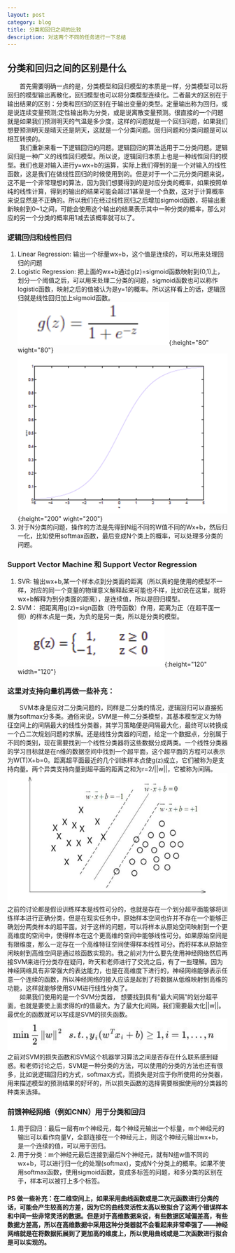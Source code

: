 ```yaml
---
layout: post
category: blog
title: 分类和回归之间的比较
description: 对这两个不同的任务进行一下总结
---
```


## 分类和回归之间的区别是什么
　　首先需要明确一点的是，分类模型和回归模型的本质是一样，分类模型可以将回归的模型输出离散化，回归模型也可以将分类模型连续化。二者最大的区别在于输出结果的区别：分类和回归的区别在于输出变量的类型。定量输出称为回归，或是说连续变量预测;定性输出称为分类，或是说离散变量预测。很直接的一个问题就是如果我们预测明天的气温是多少度，这样的问题就是一个回归问题，如果我们想要预测明天是晴天还是阴天，这就是一个分类问题。回归问题和分类问题是可以相互转换的。<br>
　　我们重新来看一下逻辑回归的问题。逻辑回归的算法适用于二分类问题。逻辑回归是一种广义的线性回归模型。所以说，逻辑回归本质上也是一种线性回归的模型。我们也是对输入进行y=wx+b的运算，实际上我们得到的是一个对输入的线性函数，这是我们在做线性回归的时候使用到的。但是对于一个二元分类问题来说，这不是一个非常理想的算法，因为我们想要得到的是对应分类的概率，如果按照单纯的线性计算，得到的输出的结果可能会超过1甚至是一个负数，这对于计算概率来说显然是不正确的。所以我们在经过线性回归之后增加sigmoid函数，将输出重新映射到0~1之间，可能会使用这个输出的结果表示其中一种分类的概率，那么对应的另一个分类的概率用1减去该概率就可以了。
### 逻辑回归和线性回归
1. Linear Regression: 输出一个标量wx+b，这个值是连续的，可以用来处理回归的问题
2. Logistic Regression: 把上面的wx+b通过g(z)=sigmoid函数映射到(0,1)上，划分一个阈值之后，可以用来处理二分类的问题，sigmoid函数也可以称作logistic函数，映射之后的值被认为是y=1的概率。所以这样看上的话，逻辑回归就是线性回归加上sigmoid函数。
![](/downloads/sigmoid函数.png){:height="80" wight="80"}
![](/downloads/sigmoid函数图像.png){:height="200" wight="200"}
3. 对于N分类的问题，操作的方法是先得到N组不同的W值不同的Wx+b，然后归一化，比如使用softmax函数，最后变成N个类上的概率，可以处理多分类的问题。

### Support Vector Machine 和 Support Vector Regression
1. SVR: 输出wx+b,某一个样本点到分类面的距离（所以真的是使用的模型不一样，对应的同一个变量的物理意义解释起来可能也不样，比如说在这里，就将wx+b解释为到分类面的距离），是连续值，所以是回归模型。
2. SVM： 把距离用g(z)=sign函数（符号函数）作用，距离为正（在超平面一侧）的样本点是一类，为负的是另一类，所以是分类的模型。
![](/downloads/g(z)函数.png){:height="120" width="120"}

### 这里对支持向量机再做一些补充：
　　SVM本身是应对二分类问题的，同样是二分类的情况，逻辑回归可以直接拓展为softmax分多类。通俗来说，SVM是一种二分类模型，其基本模型定义为特征空间上的间隔最大的线性分类器，其学习策略便是间隔最大化，最终可以转换成一个凸二次规划问题的求解。还是线性分类器的问题，给定一个数据点，分别属于不同的类别，现在需要找到一个线性分类器将这些数据分成两类。一个线性分类器的学习目标就是在n维的数据空间中找到一个超平面，这个超平面的方程可以表示为W(T)X+b=0。距离超平面最近的几个训练样本点使g(z)成立，它们被称为是支持向量。两个异类支持向量到超平面的距离之和为r=2/||w||，它被称为间隔。
![](/downloads/SVM.png)
　　之前的讨论都是假设训练样本是线性可分的，也就是存在一个划分超平面能够将训练样本进行正确分类，但是在现实任务中，原始样本空间也许并不存在一个能够正确划分两类样本的超平面。对于这样的问题，可以将样本从原始空间映射到一个更高维度的空间中，使得样本在这个更高维的空间中能够线性可分。如果原始空间是有限维度，那么一定存在一个高维特征空间使得样本线性可分。而将样本从原始空闲映射到高维空间是通过核函数实现的。我之前对为什么要先使用神经网络然后再接SVM来进行分类存在疑问，昨天和老师进行了交流之后，有了一些理解。因为神经网络具有非常强大的表达能力，也是在高维度下进行的，神经网络能够表示任意一个连续的函数，所以神经网络的接入应该是起到了将数据从低维映射到高维的功能，这样就能够使用SVM进行线性分类了。<br>
　　如果我们使用的是一个SVM分类器， 想要找到具有“最大间隔”的划分超平面，也就是要使上面求得的r的值最大。为了最大化间隔，我们需要最大化||w||。最优化的函数就可以写成是SVM的损失函数。
![](/downloads/基本型.png)
　　之前对SVM的损失函数和SVM这个机器学习算法之间是否存在什么联系感到疑惑。和老师讨论之后，SVM是一种分类的方法，可以使用的分类的方法也还有很多，比如说逻辑回归的方式，softmax方式，而损失是对应于你所使用的分类器，用来描述模型的预测结果的好坏的，所以损失函数的选择需要根据使用的分类器的种类来选择。

### 前馈神经网络（例如CNN）用于分类和回归
1. 用于回归：最后一层有m个神经元，每个神经元输出一个标量，m个神经元的输出可以看作向量V，全部连接在一个神经元上，则这个神经元输出wx+b，是一个连续的值，可以用于回归。
2. 用于分类：m个神经元最后连接到最后N个神经元，就有N组w值不同的wx+b，可以进行归一化的处理(softmax)，变成N个分类上的概率。如果不使用softmax函数，使用sigmoid函数，变成多标签的问题，和多分类的区别在于，样本可以被打上多个标签。 

#### PS 做一些补充：在二维空间上，如果采用曲线函数或是二次元函数进行分类的话，可能会产生较高的方差，因为它的曲线灵活性太高以致拟合了这两个错误样本和中间一些非常灵活的数据。但是对于高维数据来说，有些数据区域偏差高，有些数据方差高，所以在高维数据中采用这种分类器就不会看起来非常牵强了——神经网络就是在将数据拓展到了更加高的维度上，所以使用曲线或是二次函数进行拟合是可以实现的。